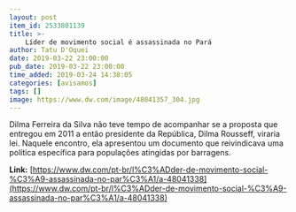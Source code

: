 ```yaml
---
layout: post
item_id: 2533801139
title: >-
    Líder de movimento social é assassinada no Pará
author: Tatu D'Oquei
date: 2019-03-22 23:00:00
pub_date: 2019-03-22 23:00:00
time_added: 2019-03-24 14:38:05
categories: [avisamos]
tags: []
image: https://www.dw.com/image/48041357_304.jpg
---
```


Dilma Ferreira da Silva não teve tempo de acompanhar se a proposta que entregou em 2011 a então presidente da República, Dilma Rousseff, viraria lei. Naquele encontro, ela apresentou um documento que reivindicava uma política específica para populações atingidas por barragens.

**Link:** [https://www.dw.com/pt-br/l%C3%ADder-de-movimento-social-%C3%A9-assassinada-no-par%C3%A1/a-48041338](https://www.dw.com/pt-br/l%C3%ADder-de-movimento-social-%C3%A9-assassinada-no-par%C3%A1/a-48041338)

